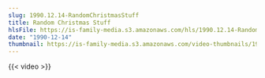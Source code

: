```yaml
---
slug: 1990.12.14-RandomChristmasStuff
title: Random Christmas Stuff
hlsFile: https://is-family-media.s3.amazonaws.com/hls/1990.12.14-RandomChristmasStuff/1990.12.14-RandomChristmasStuff.m3u8
date: "1990-12-14"
thumbnail: https://is-family-media.s3.amazonaws.com/video-thumbnails/1990.12.14-RandomChristmasStuff.png
---
```

{{< video >}}
